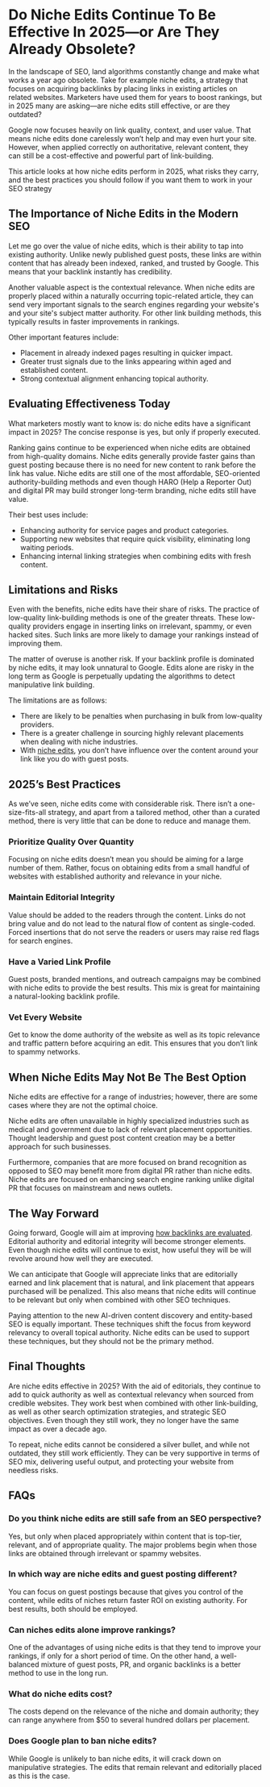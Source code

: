 # Do Niche Edits Continue To Be Effective In 2025—or Are They Already Obsolete?

In the landscape of SEO, land algorithms constantly change and make what works a year ago obsolete. Take for example niche edits, a strategy that focuses on acquiring backlinks by placing links in existing articles on related websites. Marketers have used them for years to boost rankings, but in 2025 many are asking—are niche edits still effective, or are they outdated?

Google now focuses heavily on link quality, context, and user value. That means niche edits done carelessly won’t help and may even hurt your site. However, when applied correctly on authoritative, relevant content, they can still be a cost-effective and powerful part of link-building.

This article looks at how niche edits perform in 2025, what risks they carry, and the best practices you should follow if you want them to work in your SEO strategy

## The Importance of Niche Edits in the Modern SEO

Let me go over the value of niche edits, which is their ability to tap into existing authority. Unlike newly published guest posts, these links are within content that has already been indexed, ranked, and trusted by Google. This means that your backlink instantly has credibility.

Another valuable aspect is the contextual relevance. When niche edits are properly placed within a naturally occurring topic-related article, they can send very important signals to the search engines regarding your website's and your site's subject matter authority. For other link building methods, this typically results in faster improvements in rankings.

Other important features include:

- Placement in already indexed pages resulting in quicker impact.
- Greater trust signals due to the links appearing within aged and established content.
- Strong contextual alignment enhancing topical authority.

## Evaluating Effectiveness Today

What marketers mostly want to know is: do niche edits have a significant impact in 2025? The concise response is yes, but only if properly executed.

Ranking gains continue to be experienced when niche edits are obtained from high-quality domains. Niche edits generally provide faster gains than guest posting because there is no need for new content to rank before the link has value. Niche edits are still one of the most affordable, SEO-oriented authority-building methods and even though HARO (Help a Reporter Out) and digital PR may build stronger long-term branding, niche edits still have value.

Their best uses include:

- Enhancing authority for service pages and product categories.
- Supporting new websites that require quick visibility, eliminating long waiting periods.
- Enhancing internal linking strategies when combining edits with fresh content.

## Limitations and Risks

Even with the benefits, niche edits have their share of risks. The practice of low-quality link-building methods is one of the greater threats. These low-quality providers engage in inserting links on irrelevant, spammy, or even hacked sites. Such links are more likely to damage your rankings instead of improving them.

The matter of overuse is another risk. If your backlink profile is dominated by niche edits, it may look unnatural to Google. Edits alone are risky in the long term as Google is perpetually updating the algorithms to detect manipulative link building.

The limitations are as follows:

- There are likely to be penalties when purchasing in bulk from low-quality providers.
- There is a greater challenge in sourcing highly relevant placements when dealing with niche industries.
- With [niche edits](https://blog.backlinkchecker.co/do-niche-edits-work-for-seo-in-2025/), you don’t have influence over the content around your link like you do with guest posts.

## 2025’s Best Practices

As we’ve seen, niche edits come with considerable risk. There isn’t a one-size-fits-all strategy, and apart from a tailored method, other than a curated method, there is very little that can be done to reduce and manage them.

### Prioritize Quality Over Quantity

Focusing on niche edits doesn’t mean you should be aiming for a large number of them. Rather, focus on obtaining edits from a small handful of websites with established authority and relevance in your niche.

### Maintain Editorial Integrity

Value should be added to the readers through the content. Links do not bring value and do not lead to the natural flow of content as single-coded. Forced insertions that do not serve the readers or users may raise red flags for search engines.

### Have a Varied Link Profile

Guest posts, branded mentions, and outreach campaigns may be combined with niche edits to provide the best results. This mix is great for maintaining a natural-looking backlink profile.

### Vet Every Website

Get to know the dome authority of the website as well as its topic relevance and traffic pattern before acquiring an edit. This ensures that you don’t link to spammy networks.

## When Niche Edits May Not Be The Best Option

Niche edits are effective for a range of industries; however, there are some cases where they are not the optimal choice.

Niche edits are often unavailable in highly specialized industries such as medical and government due to lack of relevant placement opportunities. Thought leadership and guest post content creation may be a better approach for such businesses.

Furthermore, companies that are more focused on brand recognition as opposed to SEO may benefit more from digital PR rather than niche edits. Niche edits are focused on enhancing search engine ranking unlike digital PR that focuses on mainstream and news outlets.

## The Way Forward

Going forward, Google will aim at improving [how backlinks are evaluated](https://www.backlinkchecker.co/). Editorial authority and editorial integrity will become stronger elements. Even though niche edits will continue to exist, how useful they will be will revolve around how well they are executed.

We can anticipate that Google will appreciate links that are editorially earned and link placement that is natural, and link placement that appears purchased will be penalized. This also means that niche edits will continue to be relevant but only when combined with other SEO techniques.

Paying attention to the new AI-driven content discovery and entity-based SEO is equally important. These techniques shift the focus from keyword relevancy to overall topical authority. Niche edits can be used to support these techniques, but they should not be the primary method.

## Final Thoughts

Are niche edits effective in 2025? With the aid of editorials, they continue to add to quick authority as well as contextual relevancy when sourced from credible websites. They work best when combined with other link-building, as well as other search optimization strategies, and strategic SEO objectives. Even though they still work, they no longer have the same impact as over a decade ago.

To repeat, niche edits cannot be considered a silver bullet, and while not outdated, they still work efficiently. They can be very supportive in terms of SEO mix, delivering useful output, and protecting your website from needless risks.


## FAQs

### Do you think niche edits are still safe from an SEO perspective?

Yes, but only when placed appropriately within content that is top-tier, relevant, and of appropriate quality. The major problems begin when those links are obtained through irrelevant or spammy websites.

### In which way are niche edits and guest posting different?

You can focus on guest postings because that gives you control of the content, while edits of niches return faster ROI on existing authority. For best results, both should be employed.

### Can niches edits alone improve rankings?

One of the advantages of using niche edits is that they tend to improve your rankings, if only for a short period of time. On the other hand, a well-balanced mixture of guest posts, PR, and organic backlinks is a better method to use in the long run.

### What do niche edits cost?

The costs depend on the relevance of the niche and domain authority; they can range anywhere from $50 to several hundred dollars per placement.

### Does Google plan to ban niche edits?

While Google is unlikely to ban niche edits, it will crack down on manipulative strategies. The edits that remain relevant and editorially placed as this is the case.
